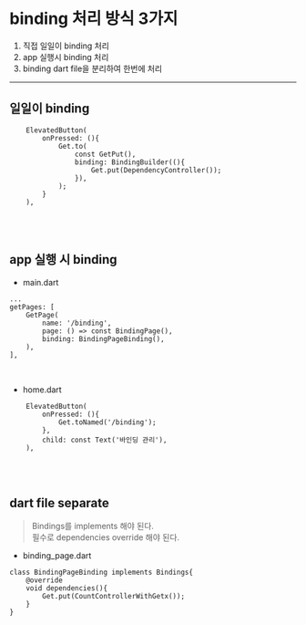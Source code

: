 # binding 처리 방식 3가지
1. 직접 일일이 binding 처리 <br>
2. app 실행시 binding 처리 <br>
3. binding dart file을 분리하여 한번에 처리 <br>

---
## 일일이 binding
```
    ElevatedButton(
        onPressed: (){
            Get.to(
                const GetPut(),
                binding: BindingBuilder((){
                    Get.put(DependencyController());
                }),
            );
        }
    ),
```
<br><br>

## app 실행 시 binding
- main.dart
```
...
getPages: [
    GetPage(
        name: '/binding',
        page: () => const BindingPage(),
        binding: BindingPageBinding(),
    ),
],
```
<br>

- home.dart
```
    ElevatedButton(
        onPressed: (){
            Get.toNamed('/binding');
        },
        child: const Text('바인딩 관리'),
    ),
```

<br><br>

## dart file separate
> Bindings를 implements 해야 된다. <br>
> 필수로 dependencies override 해야 된다. <br>

- binding_page.dart
```
class BindingPageBinding implements Bindings{
    @override
    void dependencies(){
        Get.put(CountControllerWithGetx());
    }
}
```